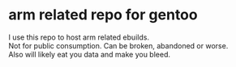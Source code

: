 # arm related repo for gentoo

I use this repo to host arm related ebuilds.  
Not for public consumption. Can be broken, abandoned or worse.  
Also will likely eat you data and make you bleed.
